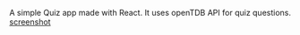 A simple Quiz app made with React. It uses openTDB API for quiz questions.
[screenshot](https://imgur.com/FpLL3io)
